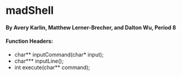 # madShell
#### By Avery Karlin, Matthew Lerner-Brecher, and Dalton Wu, Period 8

#### Function Headers:
* char\*\* inputCommand(char\* input);
* char\*\*\* inputLine();
* int execute(char\*\* command);
